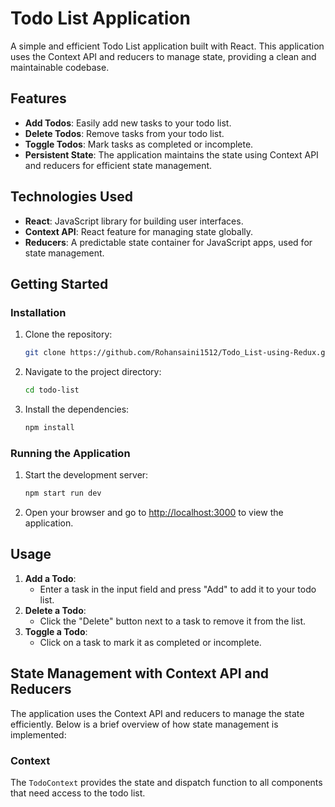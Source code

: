 # Todo List Application

A simple and efficient Todo List application built with React. This application uses the Context API and reducers to manage state, providing a clean and maintainable codebase.

## Features

- **Add Todos**: Easily add new tasks to your todo list.
- **Delete Todos**: Remove tasks from your todo list.
- **Toggle Todos**: Mark tasks as completed or incomplete.
- **Persistent State**: The application maintains the state using Context API and reducers for efficient state management.


## Technologies Used

- **React**: JavaScript library for building user interfaces.
- **Context API**: React feature for managing state globally.
- **Reducers**: A predictable state container for JavaScript apps, used for state management.

## Getting Started



### Installation

1. Clone the repository:
    ```bash
    git clone https://github.com/Rohansaini1512/Todo_List-using-Redux.git
    ```
2. Navigate to the project directory:
    ```bash
    cd todo-list
    ```
3. Install the dependencies:
    ```bash
    npm install
    ```
    

### Running the Application

1. Start the development server:
    ```bash
    npm start run dev
    ```
    
2. Open your browser and go to [http://localhost:3000](http://localhost:3000) to view the application.

## Usage

1. **Add a Todo**:
    - Enter a task in the input field and press "Add" to add it to your todo list.
2. **Delete a Todo**:
    - Click the "Delete" button next to a task to remove it from the list.
3. **Toggle a Todo**:
    - Click on a task to mark it as completed or incomplete.

## State Management with Context API and Reducers

The application uses the Context API and reducers to manage the state efficiently. Below is a brief overview of how state management is implemented:

### Context

The `TodoContext` provides the state and dispatch function to all components that need access to the todo list.

